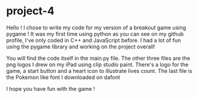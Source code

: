 # project-4

Hello !
I chose to write my code for my version of a breakout game using pygame ! It was my first time using python as you can see on my github profile, I've only coded in C++ and JavaScript before. I had a lot of fun using the pygame library and working on the project overall! 

You will find the code itself in the main.py file. The other three files are the png logos I drew on my iPad using clip studio paint. There's a logo for the game, a start button and a heart icon to illustrate lives count. The last file is the Pokemon like font I downloaded on dafont 

I hope you have fun with the game !
